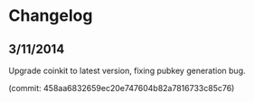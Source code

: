 # Changelog


## 3/11/2014

Upgrade coinkit to latest version, fixing pubkey generation bug.

(commit: 458aa6832659ec20e747604b82a7816733c85c76)
